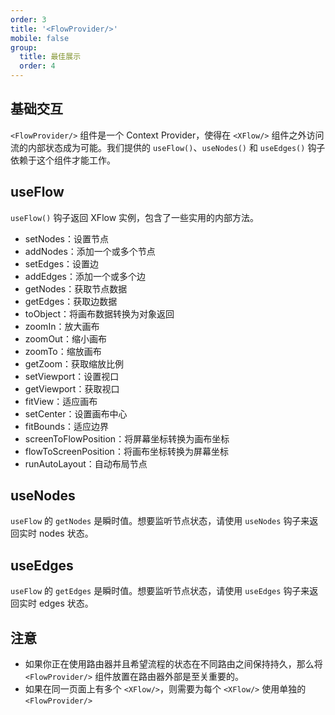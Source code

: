 ```yaml
---
order: 3
title: '<FlowProvider/>'
mobile: false
group:
  title: 最佳展示
  order: 4
---
```


## 基础交互

`<FlowProvider/>` 组件是一个 Context Provider，使得在 `<XFlow/>` 组件之外访问流的内部状态成为可能。我们提供的 `useFlow()`、`useNodes()` 和 `useEdges()` 钩子依赖于这个组件才能工作。

<code src="./demo/flow-provider/index.tsx"></code>

## useFlow

`useFlow()` 钩子返回 XFlow 实例，包含了一些实用的内部方法。

- setNodes：设置节点
- addNodes：添加一个或多个节点
- setEdges：设置边
- addEdges：添加一个或多个边
- getNodes：获取节点数据
- getEdges：获取边数据
- toObject：将画布数据转换为对象返回
- zoomIn：放大画布
- zoomOut：缩小画布
- zoomTo：缩放画布
- getZoom：获取缩放比例
- setViewport：设置视口
- getViewport：获取视口
- fitView：适应画布
- setCenter：设置画布中心
- fitBounds：适应边界
- screenToFlowPosition：将屏幕坐标转换为画布坐标
- flowToScreenPosition：将画布坐标转换为屏幕坐标
- runAutoLayout：自动布局节点

## useNodes

`useFlow` 的 `getNodes` 是瞬时值。想要监听节点状态，请使用 `useNodes` 钩子来返回实时 nodes 状态。

## useEdges

`useFlow` 的 `getEdges` 是瞬时值。想要监听节点状态，请使用 `useEdges` 钩子来返回实时 edges 状态。

## 注意

- 如果你正在使用路由器并且希望流程的状态在不同路由之间保持持久，那么将 `<FlowProvider/>` 组件放置在路由器外部是至关重要的。
- 如果在同一页面上有多个 `<XFlow/>`，则需要为每个 `<XFlow/>` 使用单独的 `<FlowProvider/>`
